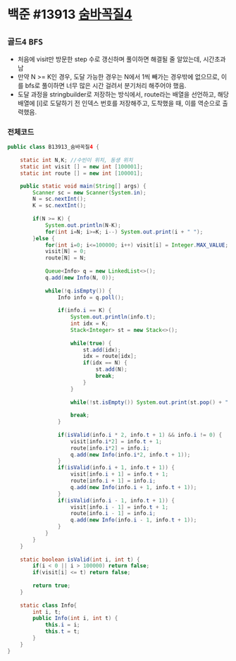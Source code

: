 # 백준 #13913 [숨바꼭질4](https://www.acmicpc.net/problem/13913)
`골드4` `BFS`
---
- 처음에 visit만 방문한 step 수로 갱신하며 풀이하면 해결될 줄 알았는데, 시간초과 남
- 만약 N >= K인 경우, 도달 가능한 경우는 N에서 1씩 빼가는 경우밖에 없으므로, 이를 bfs로 풀이하면 너무 많은 시간 걸려서 분기처리 해주어야 했음.
- 도달 과정을 stringbuilder로 저장하는 방식에서, route라는 배열을 선언하고, 해당 배열에 [i]로 도달하기 전 인덱스 번호를 저장해주고, 도착했을 때, 이를 역순으로 출력했음.

### 전체코드
```java
public class B13913_숨바꼭질4 {
	
	static int N,K; //수빈이 위치, 동생 위치 
	static int visit [] = new int [100001];
	static int route [] = new int [100001];

	public static void main(String[] args) {
		Scanner sc = new Scanner(System.in);
		N = sc.nextInt();
		K = sc.nextInt();
		
		if(N >= K) {
			System.out.println(N-K);
			for(int i=N; i>=K; i--) System.out.print(i + " ");
		}else {
			for(int i=0; i<=100000; i++) visit[i] = Integer.MAX_VALUE;
			visit[N] = 0;
			route[N] = N;
			
			Queue<Info> q = new LinkedList<>();
			q.add(new Info(N, 0));
			
			while(!q.isEmpty()) {
				Info info = q.poll();
				
				if(info.i == K) {
					System.out.println(info.t);
					int idx = K;
					Stack<Integer> st = new Stack<>();
					
					while(true) {
						st.add(idx);
						idx = route[idx];
						if(idx == N) {
							st.add(N);
							break;
						}
					}
					
					while(!st.isEmpty()) System.out.print(st.pop() + " ");
					
					break;
				}
				
				if(isValid(info.i * 2, info.t + 1) && info.i != 0) {
					visit[info.i*2] = info.t + 1;
					route[info.i*2] = info.i;
					q.add(new Info(info.i*2, info.t + 1));
				}
				if(isValid(info.i + 1, info.t + 1)) {
					visit[info.i + 1] = info.t + 1;
					route[info.i + 1] = info.i;
					q.add(new Info(info.i + 1, info.t + 1));
				}
				if(isValid(info.i - 1, info.t + 1)) {
					visit[info.i - 1] = info.t + 1;
					route[info.i - 1] = info.i;
					q.add(new Info(info.i - 1, info.t + 1));
				}
			}
		}
	}
	
	static boolean isValid(int i, int t) {
		if(i < 0 || i > 100000) return false;
		if(visit[i] <= t) return false;
		
		return true;
	}
	
	static class Info{
		int i, t;
		public Info(int i, int t) {
			this.i = i;
			this.t = t;
		}
	}
}

```
